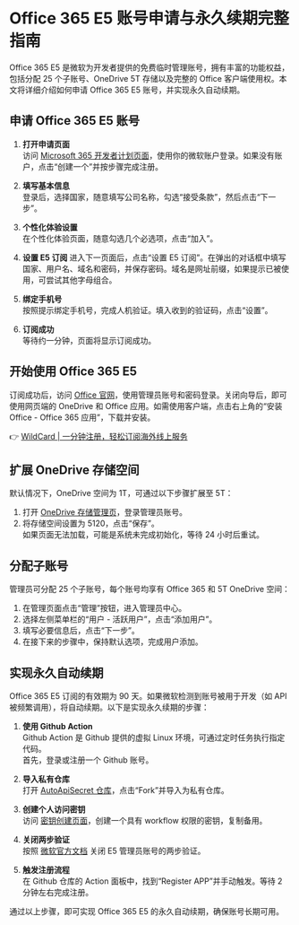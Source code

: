 # Office 365 E5 账号申请与永久续期完整指南

Office 365 E5 是微软为开发者提供的免费临时管理账号，拥有丰富的功能权益，包括分配 25 个子账号、OneDrive 5T 存储以及完整的 Office 客户端使用权。本文将详细介绍如何申请 Office 365 E5 账号，并实现永久自动续期。

## 申请 Office 365 E5 账号

1. **打开申请页面**  
   访问 [Microsoft 365 开发者计划页面](https://developer.microsoft.com/microsoft-365/dev-program)，使用你的微软账户登录。如果没有账户，点击“创建一个”并按步骤完成注册。

2. **填写基本信息**  
   登录后，选择国家，随意填写公司名称，勾选“接受条款”，然后点击“下一步”。

3. **个性化体验设置**  
   在个性化体验页面，随意勾选几个必选项，点击“加入”。

4. **设置 E5 订阅**
   进入下一页面后，点击“设置 E5 订阅”。在弹出的对话框中填写国家、用户名、域名和密码，并保存密码。域名是网址前缀，如果提示已被使用，可尝试其他字母组合。

5. **绑定手机号**  
   按照提示绑定手机号，完成人机验证。填入收到的验证码，点击“设置”。

6. **订阅成功**  
   等待约一分钟，页面将显示订阅成功。

## 开始使用 Office 365 E5

订阅成功后，访问 [Office 官网](https://www.office.com)，使用管理员账号和密码登录。关闭向导后，即可使用网页端的 OneDrive 和 Office 应用。如需使用客户端，点击右上角的“安装 Office - Office 365 应用”，下载并安装。

👉 [WildCard | 一分钟注册，轻松订阅海外线上服务](https://bbtdd.com/WildCard)

## 扩展 OneDrive 存储空间

默认情况下，OneDrive 空间为 1T，可通过以下步骤扩展至 5T：

1. 打开 [OneDrive 存储管理页](https://admin.onedrive.com/?v=StorageSettings)，登录管理员账号。
2. 将存储空间设置为 5120，点击“保存”。  
   如果页面无法加载，可能是系统未完成初始化，等待 24 小时后重试。

## 分配子账号

管理员可分配 25 个子账号，每个账号均享有 Office 365 和 5T OneDrive 空间：

1. 在管理页面点击“管理”按钮，进入管理员中心。
2. 选择左侧菜单栏的“用户 - 活跃用户”，点击“添加用户”。
3. 填写必要信息后，点击“下一步”。
4. 在接下来的步骤中，保持默认选项，完成用户添加。

## 实现永久自动续期

Office 365 E5 订阅的有效期为 90 天。如果微软检测到账号被用于开发（如 API 被频繁调用），将自动续期。以下是实现永久续期的步骤：

1. **使用 Github Action**  
   Github Action 是 Github 提供的虚拟 Linux 环境，可通过定时任务执行指定代码。  
   首先，登录或注册一个 Github 账号。

2. **导入私有仓库**  
   打开 [AutoApiSecret 仓库](https://github.com/vcheckzen/AutoApiSecret)，点击“Fork”并导入为私有仓库。

3. **创建个人访问密钥**  
   访问 [密钥创建页面](https://github.com/settings/tokens/new)，创建一个具有 workflow 权限的密钥，复制备用。

4. **关闭两步验证**  
   按照 [微软官方文档](https://docs.microsoft.com/en-us/azure/active-directory/fundamentals/concept-fundamentals-security-defaults#disabling-security-defaults) 关闭 E5 管理员账号的两步验证。

5. **触发注册流程**  
   在 Github 仓库的 Action 面板中，找到“Register APP”并手动触发。等待 2 分钟左右完成注册。

通过以上步骤，即可实现 Office 365 E5 的永久自动续期，确保账号长期可用。